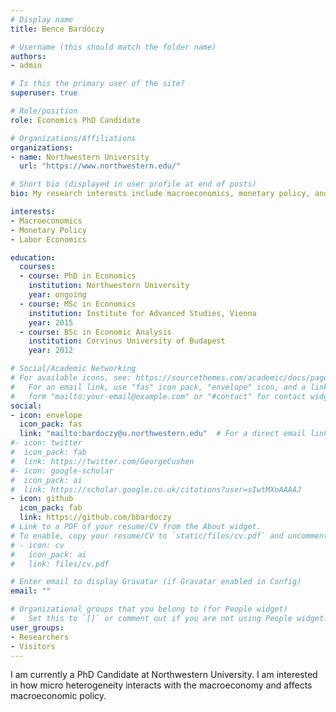 ```yaml
---
# Display name
title: Bence Bardóczy

# Username (this should match the folder name)
authors:
- admin

# Is this the primary user of the site?
superuser: true

# Role/position
role: Economics PhD Candidate

# Organizations/Affiliations
organizations:
- name: Northwestern University
  url: "https://www.northwestern.edu/"

# Short bio (displayed in user profile at end of posts)
bio: My research interests include macroeconomics, monetary policy, and labor economics.

interests:
- Macroeconomics
- Monetary Policy
- Labor Economics

education:
  courses:
  - course: PhD in Economics
    institution: Northwestern University
    year: ongoing
  - course: MSc in Economics
    institution: Institute for Advanced Studies, Vienna
    year: 2015
  - course: BSc in Economic Analysis
    institution: Corvinus University of Budapest
    year: 2012

# Social/Academic Networking
# For available icons, see: https://sourcethemes.com/academic/docs/page-builder/#icons
#   For an email link, use "fas" icon pack, "envelope" icon, and a link in the
#   form "mailto:your-email@example.com" or "#contact" for contact widget.
social:
- icon: envelope
  icon_pack: fas
  link: "mailto:bardoczy@u.northwestern.edu"  # For a direct email link, use "mailto:test@example.org".
#- icon: twitter
#  icon_pack: fab
#  link: https://twitter.com/GeorgeCushen
#- icon: google-scholar
#  icon_pack: ai
#  link: https://scholar.google.co.uk/citations?user=sIwtMXoAAAAJ
- icon: github
  icon_pack: fab
  link: https://github.com/bbardoczy
# Link to a PDF of your resume/CV from the About widget.
# To enable, copy your resume/CV to `static/files/cv.pdf` and uncomment the lines below.
# - icon: cv
#   icon_pack: ai
#   link: files/cv.pdf

# Enter email to display Gravatar (if Gravatar enabled in Config)
email: ""

# Organizational groups that you belong to (for People widget)
#   Set this to `[]` or comment out if you are not using People widget.
user_groups:
- Researchers
- Visitors
---
```


I am currently a PhD Candidate at Northwestern University. I am interested in how micro heterogeneity interacts with the macroeconomy and affects macroeconomic policy.
